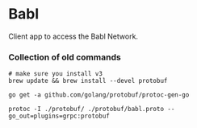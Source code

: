 # Babl

Client app to access the Babl Network.


### Collection of old commands

```
# make sure you install v3
brew update && brew install --devel protobuf

go get -a github.com/golang/protobuf/protoc-gen-go

protoc -I ./protobuf/ ./protobuf/babl.proto --go_out=plugins=grpc:protobuf
```
